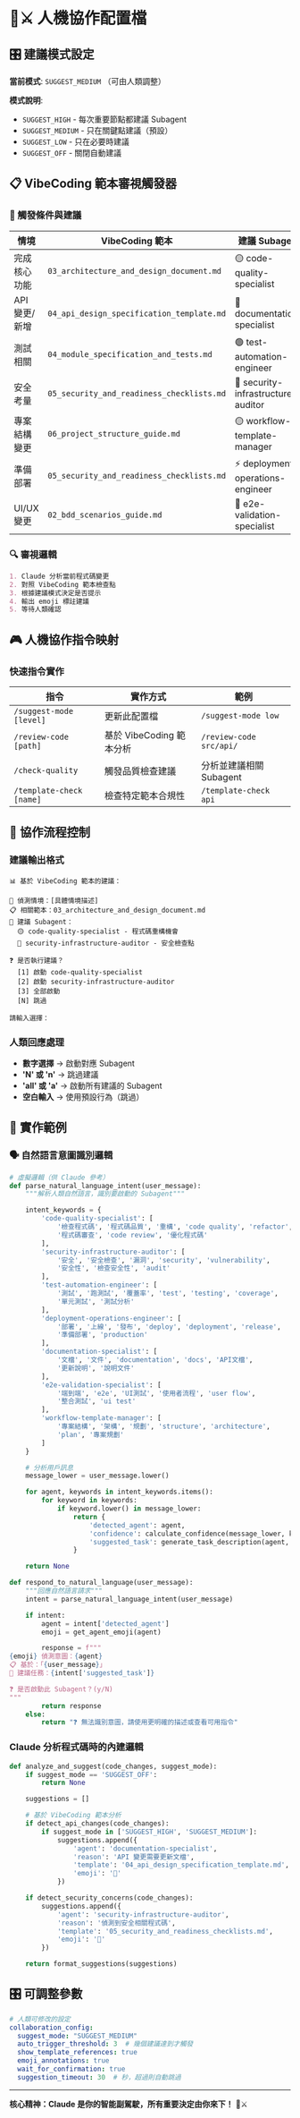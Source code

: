 # 🤖⚔️ 人機協作配置檔

## 🎛️ 建議模式設定

**當前模式**: `SUGGEST_MEDIUM` （可由人類調整）

**模式說明**:
- `SUGGEST_HIGH` - 每次重要節點都建議 Subagent
- `SUGGEST_MEDIUM` - 只在關鍵點建議（預設）
- `SUGGEST_LOW` - 只在必要時建議
- `SUGGEST_OFF` - 關閉自動建議

## 📋 VibeCoding 範本審視觸發器

### 🎯 觸發條件與建議

| 情境 | VibeCoding 範本 | 建議 Subagent | 觸發閾值 |
|------|----------------|---------------|----------|
| 完成核心功能 | `03_architecture_and_design_document.md` | 🟡 code-quality-specialist | MEDIUM |
| API 變更/新增 | `04_api_design_specification_template.md` | 📝 documentation-specialist | HIGH |
| 測試相關 | `04_module_specification_and_tests.md` | 🟢 test-automation-engineer | HIGH |
| 安全考量 | `05_security_and_readiness_checklists.md` | 🔴 security-infrastructure-auditor | HIGH |
| 專案結構變更 | `06_project_structure_guide.md` | 🟡 workflow-template-manager | LOW |
| 準備部署 | `05_security_and_readiness_checklists.md` | ⚡ deployment-operations-engineer | HIGH |
| UI/UX 變更 | `02_bdd_scenarios_guide.md` | 🧪 e2e-validation-specialist | MEDIUM |

### 🔍 審視邏輯

```markdown
1. Claude 分析當前程式碼變更
2. 對照 VibeCoding 範本檢查點
3. 根據建議模式決定是否提示
4. 輸出 emoji 標註建議
5. 等待人類確認
```

## 🎮 人機協作指令映射

### 快速指令實作

| 指令 | 實作方式 | 範例 |
|------|---------|------|
| `/suggest-mode [level]` | 更新此配置檔 | `/suggest-mode low` |
| `/review-code [path]` | 基於 VibeCoding 範本分析 | `/review-code src/api/` |
| `/check-quality` | 觸發品質檢查建議 | 分析並建議相關 Subagent |
| `/template-check [name]` | 檢查特定範本合規性 | `/template-check api` |

## 🚦 協作流程控制

### 建議輸出格式

```
📊 基於 VibeCoding 範本的建議：

🎯 偵測情境：[具體情境描述]
📋 相關範本：03_architecture_and_design_document.md
🤖 建議 Subagent：
  🟡 code-quality-specialist - 程式碼重構機會
  🔴 security-infrastructure-auditor - 安全檢查點

❓ 是否執行建議？
  [1] 啟動 code-quality-specialist
  [2] 啟動 security-infrastructure-auditor
  [3] 全部啟動
  [N] 跳過

請輸入選擇：
```

### 人類回應處理

- **數字選擇** → 啟動對應 Subagent
- **'N' 或 'n'** → 跳過建議
- **'all' 或 'a'** → 啟動所有建議的 Subagent
- **空白輸入** → 使用預設行為（跳過）

## 🎯 實作範例

### 🗣️ 自然語言意圖識別邏輯

```python
# 虛擬邏輯（供 Claude 參考）
def parse_natural_language_intent(user_message):
    """解析人類自然語言，識別要啟動的 Subagent"""

    intent_keywords = {
        'code-quality-specialist': [
            '檢查程式碼', '程式碼品質', '重構', 'code quality', 'refactor',
            '程式碼審查', 'code review', '優化程式碼'
        ],
        'security-infrastructure-auditor': [
            '安全', '安全檢查', '漏洞', 'security', 'vulnerability',
            '安全性', '檢查安全性', 'audit'
        ],
        'test-automation-engineer': [
            '測試', '跑測試', '覆蓋率', 'test', 'testing', 'coverage',
            '單元測試', '測試分析'
        ],
        'deployment-operations-engineer': [
            '部署', '上線', '發布', 'deploy', 'deployment', 'release',
            '準備部署', 'production'
        ],
        'documentation-specialist': [
            '文檔', '文件', 'documentation', 'docs', 'API文檔',
            '更新說明', '說明文件'
        ],
        'e2e-validation-specialist': [
            '端到端', 'e2e', 'UI測試', '使用者流程', 'user flow',
            '整合測試', 'ui test'
        ],
        'workflow-template-manager': [
            '專案結構', '架構', '規劃', 'structure', 'architecture',
            'plan', '專案規劃'
        ]
    }

    # 分析用戶訊息
    message_lower = user_message.lower()

    for agent, keywords in intent_keywords.items():
        for keyword in keywords:
            if keyword.lower() in message_lower:
                return {
                    'detected_agent': agent,
                    'confidence': calculate_confidence(message_lower, keyword),
                    'suggested_task': generate_task_description(agent, user_message)
                }

    return None

def respond_to_natural_language(user_message):
    """回應自然語言請求"""
    intent = parse_natural_language_intent(user_message)

    if intent:
        agent = intent['detected_agent']
        emoji = get_agent_emoji(agent)

        response = f"""
{emoji} 偵測意圖：{agent}
📋 基於：「{user_message}」
🎯 建議任務：{intent['suggested_task']}

❓ 是否啟動此 Subagent？(y/N)
"""
        return response
    else:
        return "❓ 無法識別意圖，請使用更明確的描述或查看可用指令"
```

### Claude 分析程式碼時的內建邏輯

```python
def analyze_and_suggest(code_changes, suggest_mode):
    if suggest_mode == 'SUGGEST_OFF':
        return None

    suggestions = []

    # 基於 VibeCoding 範本分析
    if detect_api_changes(code_changes):
        if suggest_mode in ['SUGGEST_HIGH', 'SUGGEST_MEDIUM']:
            suggestions.append({
                'agent': 'documentation-specialist',
                'reason': 'API 變更需要更新文檔',
                'template': '04_api_design_specification_template.md',
                'emoji': '📝'
            })

    if detect_security_concerns(code_changes):
        suggestions.append({
            'agent': 'security-infrastructure-auditor',
            'reason': '偵測到安全相關程式碼',
            'template': '05_security_and_readiness_checklists.md',
            'emoji': '🔴'
        })

    return format_suggestions(suggestions)
```

## 🎛️ 可調整參數

```yaml
# 人類可修改的設定
collaboration_config:
  suggest_mode: "SUGGEST_MEDIUM"
  auto_trigger_threshold: 3  # 幾個建議達到才觸發
  show_template_references: true
  emoji_annotations: true
  wait_for_confirmation: true
  suggestion_timeout: 30  # 秒，超過則自動跳過
```

---

**核心精神：Claude 是你的智能副駕駛，所有重要決定由你來下！** 🤖⚔️